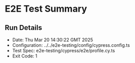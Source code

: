 # E2E Test Summary
## Run Details
- Date: Thu Mar 20 14:30:22 GMT 2025
- Configuration: ../../e2e-testing/config/cypress.config.ts
- Test Spec: e2e-testing/cypress/e2e/profile.cy.ts
- Exit Code: 1
